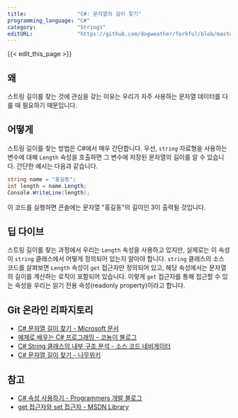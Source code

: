 ```yaml
---
title:                "C#: 문자열의 길이 찾기"
programming_language: "C#"
category:             "Strings"
editURL:              "https://github.com/dogweather/forkful/blob/master/content/ko/c-sharp/finding-the-length-of-a-string.md"
---
```


{{< edit_this_page >}}

## 왜

스트링 길이를 찾는 것에 관심을 갖는 이유는 우리가 자주 사용하는 문자열 데이터를 다룰 때 필요하기 때문입니다.

## 어떻게

스트링 길이를 찾는 방법은 C#에서 매우 간단합니다. 우선, `string` 자료형을 사용하는 변수에 대해 `Length` 속성을 호출하면 그 변수에 저장된 문자열의 길이를 알 수 있습니다. 간단한 예시는 다음과 같습니다.

```C#
string name = "홍길동";
int length = name.Length;
Console.WriteLine(length);
```

이 코드를 실행하면 콘솔에는 문자열 "홍길동"의 길이인 3이 출력될 것입니다.

## 딥 다이브

스트링 길이를 찾는 과정에서 우리는 `Length` 속성을 사용하고 있지만, 실제로는 이 속성이 `string` 클래스에서 어떻게 정의되어 있는지 알아야 합니다. `string` 클래스의 소스 코드를 살펴보면 `Length` 속성이 `get` 접근자만 정의되어 있고, 해당 속성에서는 문자열의 길이를 계산하는 로직이 포함되어 있습니다. 이렇게 `get` 접근자를 통해 접근할 수 있는 속성을 우리는 읽기 전용 속성(readonly property)이라고 합니다.

## Git 온라인 리파지토리

* [C# 문자열 길이 찾기 - Microsoft 문서](https://docs.microsoft.com/ko-kr/dotnet/api/system.string.length)
* [예제로 배우는 C# 프로그래밍 - 코뇽이 블로그](https://xonics.github.io/csharp-programming-study-2/)
* [C# String 클래스의 내부 구조 분석 - 소스 코드 네비게이터](https://source.dot.net/#System.Private.CoreLib/String.cs,cd31eecc7dfb5357)
* [C# 문자열 길이 찾기 - 나무위키](https://namu.wiki/w/C)

## 참고

* [C# 속성 사용하기 - Programmers 개발 블로그](https://programmers.co.kr/learn/courses/8/lessons/286)
* [get 접근자와 set 접근자 - MSDN Library](https://docs.microsoft.com/ko-kr/dotnet/csharp/programming-guide/classes-and-structs/properties#get-and-set-accessors)